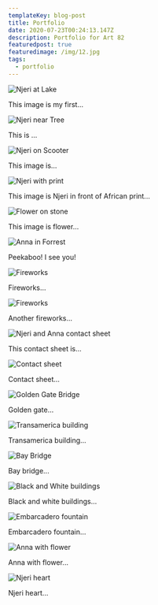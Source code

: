 ```yaml
---
templateKey: blog-post
title: Portfolio
date: 2020-07-23T00:24:13.147Z
description: Portfolio for Art 82
featuredpost: true
featuredimage: /img/12.jpg
tags:
  - portfolio
---
```

![Njeri at Lake](/img/1.jpg "Njeri at Lake")



This image is my first...

![Njeri near Tree](/img/2.jpg "Njeri Near Tree")

This is ...

![Njeri on Scooter](/img/3.jpg "Njeri on Scooter")

This image is...

![Njeri with print](/img/4.jpg "Njeri with print")

This image is Njeri in front of African print...

![Flower on stone](/img/5.jpg "Flower on stone")

This image is flower...

![Anna in Forrest](/img/6.jpg "Anna in Forrest")

Peekaboo! I see you!

![Fireworks](/img/7.jpg "Fireworks")

Fireworks...

![Fireworks](/img/8.jpg "Fireworks")

Another fireworks...

![Njeri and Anna contact sheet](/img/9.jpg "Njeri and Anna contact sheet")

This contact sheet is...

![Contact sheet](/img/10.jpg "Contact sheet")

Contact sheet...

![Golden Gate Bridge](/img/11.jpg "Golden Gate Bridge")

Golden gate...

![Transamerica building](/img/12.jpg "Transamerica building")

Transamerica building...

![Bay Bridge](/img/13.jpg "Bay Bridge")

Bay bridge...

![Black and White buildings](/img/14.jpg "Black and White buildings")

Black and white buildings...

![Embarcadero fountain](/img/15.png "Embarcadero fountain")

Embarcadero fountain...

![Anna with flower](/img/16.jpg "Anna with flower")

Anna with flower...

![Njeri heart](/img/17.jpg "Njeri heart")

Njeri heart...